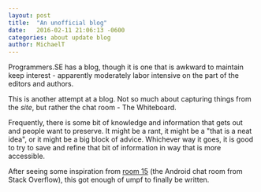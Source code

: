 ```yaml
---
layout: post
title:  "An unofficial blog"
date:   2016-02-11 21:06:13 -0600
categories: about update blog 
author:	MichaelT
---
```


Programmers.SE has a blog, though it is one that is awkward to maintain
keep interest - apparently moderately labor intensive on the part of the
editors and authors.

This is another attempt at a blog. Not so much about capturing things
from the *site*, but rather the chat room - The Whiteboard.

Frequently, there is some bit of knowledge and information that gets out
and people want to preserve. It might be a rant, it might be a "that is
a neat idea", or it might be a big block of advice.  Whichever way it goes,
it is good to try to save and refine that bit of information in way
that is more accessible.

After seeing some inspiration from [room 15](http://room-15.github.io/blog/)
(the Android chat room from Stack Overflow), this got enough of umpf to
finally be written.
